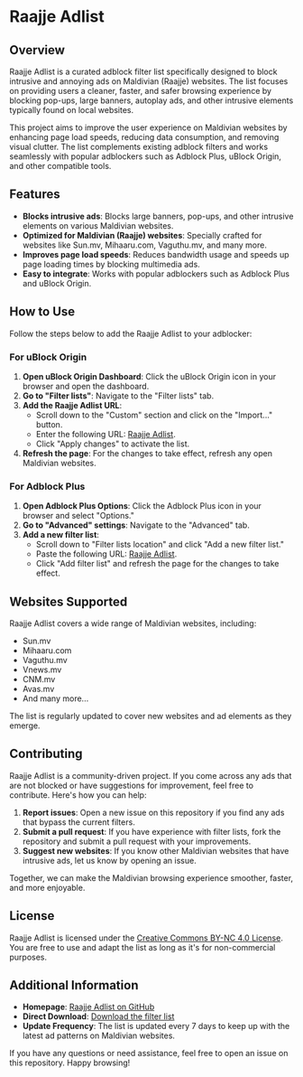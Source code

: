 # Raajje Adlist

## Overview
Raajje Adlist is a curated adblock filter list specifically designed to block intrusive and annoying ads on Maldivian (Raajje) websites. The list focuses on providing users a cleaner, faster, and safer browsing experience by blocking pop-ups, large banners, autoplay ads, and other intrusive elements typically found on local websites.

This project aims to improve the user experience on Maldivian websites by enhancing page load speeds, reducing data consumption, and removing visual clutter. The list complements existing adblock filters and works seamlessly with popular adblockers such as Adblock Plus, uBlock Origin, and other compatible tools.

## Features
- **Blocks intrusive ads**: Blocks large banners, pop-ups, and other intrusive elements on various Maldivian websites.
- **Optimized for Maldivian (Raajje) websites**: Specially crafted for websites like Sun.mv, Mihaaru.com, Vaguthu.mv, and many more.
- **Improves page load speeds**: Reduces bandwidth usage and speeds up page loading times by blocking multimedia ads.
- **Easy to integrate**: Works with popular adblockers such as Adblock Plus and uBlock Origin.

## How to Use
Follow the steps below to add the Raajje Adlist to your adblocker:

### For uBlock Origin
1. **Open uBlock Origin Dashboard**: Click the uBlock Origin icon in your browser and open the dashboard.
2. **Go to "Filter lists"**: Navigate to the "Filter lists" tab.
3. **Add the Raajje Adlist URL**:
   - Scroll down to the "Custom" section and click on the "Import..." button.
   - Enter the following URL: [Raajje Adlist](https://raw.githubusercontent.com/lonum1rus/Raajje-AdList/master/filter.txt).
   - Click "Apply changes" to activate the list.
4. **Refresh the page**: For the changes to take effect, refresh any open Maldivian websites.

### For Adblock Plus
1. **Open Adblock Plus Options**: Click the Adblock Plus icon in your browser and select "Options."
2. **Go to "Advanced" settings**: Navigate to the "Advanced" tab.
3. **Add a new filter list**:
   - Scroll down to "Filter lists location" and click "Add a new filter list."
   - Paste the following URL: [Raajje Adlist](https://raw.githubusercontent.com/lonum1rus/Raajje-AdList/master/filter.txt).
   - Click "Add filter list" and refresh the page for the changes to take effect.

## Websites Supported
Raajje Adlist covers a wide range of Maldivian websites, including:
- Sun.mv
- Mihaaru.com
- Vaguthu.mv
- Vnews.mv
- CNM.mv
- Avas.mv
- And many more...

The list is regularly updated to cover new websites and ad elements as they emerge.

## Contributing
Raajje Adlist is a community-driven project. If you come across any ads that are not blocked or have suggestions for improvement, feel free to contribute. Here's how you can help:
1. **Report issues**: Open a new issue on this repository if you find any ads that bypass the current filters.
2. **Submit a pull request**: If you have experience with filter lists, fork the repository and submit a pull request with your improvements.
3. **Suggest new websites**: If you know other Maldivian websites that have intrusive ads, let us know by opening an issue.

Together, we can make the Maldivian browsing experience smoother, faster, and more enjoyable.

## License
Raajje Adlist is licensed under the [Creative Commons BY-NC 4.0 License](https://creativecommons.org/licenses/by-nc/4.0/). You are free to use and adapt the list as long as it's for non-commercial purposes.

## Additional Information
- **Homepage**: [Raajje Adlist on GitHub](https://github.com/lonum1rus/Raajje-AdList)
- **Direct Download**: [Download the filter list](https://raw.githubusercontent.com/lonum1rus/Raajje-AdList/master/filter.txt)
- **Update Frequency**: The list is updated every 7 days to keep up with the latest ad patterns on Maldivian websites.

If you have any questions or need assistance, feel free to open an issue on this repository. Happy browsing!
